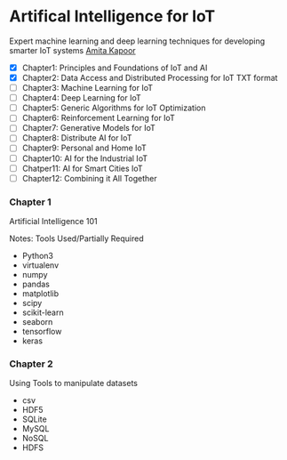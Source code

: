 # Artifical Intelligence for IoT
Expert machine learning and deep learning techniques for developing smarter IoT systems [Amita Kapoor](https://www.perlego.com/book/876531/handson-artificial-intelligence-for-iot-pdf)

- [x] Chapter1: Principles and Foundations of IoT and AI
- [x] Chapter2: Data Access and Distributed Processing for IoT TXT format
- [ ] Chapter3: Machine Learning for IoT
- [ ] Chapter4: Deep Learning for IoT
- [ ] Chapter5: Generic Algorithms for IoT Optimization
- [ ] Chapter6: Reinforcement Learning for IoT
- [ ] Chapter7: Generative Models for IoT
- [ ] Chapter8: Distribute AI for IoT
- [ ] Chapter9: Personal and Home IoT
- [ ] Chapter10: AI for the Industrial IoT
- [ ] Chatper11: AI for Smart Cities IoT
- [ ] Chapter12: Combining it All Together

### Chapter 1 
Artificial Intelligence 101

Notes: 
Tools Used/Partially Required
* Python3
* virtualenv
* numpy
* pandas
* matplotlib
* scipy
* scikit-learn
* seaborn
* tensorflow
* keras

### Chapter 2
Using Tools to manipulate datasets

* csv
* HDF5
* SQLite
* MySQL
* NoSQL
* HDFS

